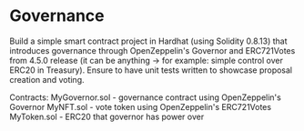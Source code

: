 # Governance

Build a simple smart contract project in Hardhat (using Solidity
0.8.13) that introduces governance through OpenZeppelin's
Governor and ERC721Votes from 4.5.0 release (it can be
anything -> for example: simple control over ERC20 in Treasury).
Ensure to have unit tests written to showcase proposal creation
and voting.

Contracts:
MyGovernor.sol - governance contract using OpenZeppelin's Governor
MyNFT.sol - vote token using OpenZeppelin's ERC721Votes
MyToken.sol - ERC20 that governor has power over